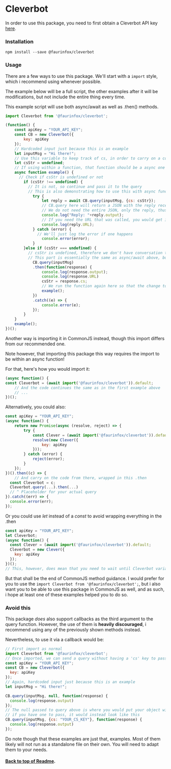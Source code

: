 # Cleverbot

In order to use this package, you need to first obtain a Cleverbot API key [here](https://cleverbot.com/api).

### Installation

```shell
npm install --save @faurinfox/cleverbot
```

### Usage

There are a few ways to use this package. We'll start with a `import` style, which i recommend using whenever possible.

The example below will be a full script, the other examples after it will be modifications, but not include the entire thing every time.

This example script will use both async/await as well as .then() methods.

```javascript
import Cleverbot from '@faurinfox/cleverbot';

(function() {
    const apiKey = "YOUR_API_KEY";
    const CB = new Cleverbot({
        key: apiKey
    });
    // Hardcoded input just because this is an example
    let inputMsg = "Hi there!";
    // Use this variable to keep track of cs, in order to carry on a conversation
    let csStr = undefined;
    // If using within a function, that function should be a async one
    async function example() {
      // Check if csStr is undefined or not
        if (csStr !== undefined) {
          // It is not, so continue and pass it to the query
          // This is also demonstrating how to use this with async function and await
            try {
                let reply = await CB.query(inputMsg, {cs: csStr});
                // CB.query here will return a JSON with the reply received from Cleverbot API, as well as an added 'URL' property should you need to know the URL that was called to receive that response
                // We do not need the entire JSON, only the reply, thus use .output
                console.log("Reply: "+reply.output);
                // If you need the URL that was called, you would get it as such:
                console.log(reply.URL);
            } catch (error) {
              // We'll just log the error if one happens
                console.error(error);
            }
        }else if (csStr === undefined) {
          // csStr is undefined, therefore we don't have conversation to continue
          // This part is essentially the same as async/await above, but using a then() instead. As such, i will not comment it specifically.
            CB.query(inputMsg)
            .then(function(response) {
                console.log(response.output);
                console.log(response.URL)
                csStr = response.cs;
                // We run the function again here so that the change to csStr is registered, and the first if statement can therefore run. Again, this is for demonstration purposes.
                example();
            })
            .catch((e) => {
                console.error(e);
            });
        }
    }
    example();
})();
```

Another way is importing it in CommonJS instead, though this import differs from our recommended one.

Note however, that importing this package this way requires the import to be within an async function!

For that, here's how you would import it:

```javascript
(async function() {
const Cleverbot = (await import('@faurinfox/cleverbot')).default;
    // And the code continues the same as in the first example above
    // ...
})();
```

Alternatively, you could also:

```javascript
const apiKey = "YOUR_API_KEY";
(async function() {
    return new Promise(async (resolve, reject) => {
        try {
            const Clever = (await import('@faurinfox/cleverbot')).default;
            resolve(new Clever({
                key: apiKey
            }));
        } catch (error) {
            reject(error);
        }
    });
})().then((c) => {
    // And carry on the code from there, wrapped in this .then
  const Cleverbot = c;
  Cleverbot.query(...).then(...)
  // ^ Placeholder for your actual query
}).catch((err) => {
  console.error(err);
});
```

Or you could use _let_ instead of a _const_ to avoid wrapping everything in the .then

```javascript
const apiKey = "YOUR_API_KEY";
let Cleverbot;
(async function() {
  const Clever = (await import('@faurinfox/cleverbot')).default;
  Cleverbot = new Clever({
    key: apiKey
  });
})();
// This, however, does mean that you need to wait until Cleverbot variable is assigned before using it
```

But that shall be the end of CommonJS method guidance. I would prefer for you to use the `import Cleverbot from '@faurinfox/cleverbot';`, but i also want you to be able to use this package in CommonJS as well, and as such, i hope at least one of these examples helped you to do so.

### Avoid this

This package _does_ also support callbacks as the third argument to the query function. However, the use of them is **heavily discouraged**, i recommend using any of the previously shown methods instead.

Nevertheless, to use it via a callback would be:

```javascript
// First import as normal
import Cleverbot from '@faurinfox/cleverbot';
// Once imported, we can send a query without having a 'cs' key to pass to it, using a callback
const apiKey = "YOUR_API_KEY";
const CB = new Cleverbot({
  key: apiKey
});
// Again, hardcoded input just because this is an example
let inputMsg = "Hi there!";

CB.query(inputMsg, null, function(response) {
  console.log(response.output)
});
// The null passed to query above is where you would put your object with the 'cs' key
// if you have one to pass, it would instead look like this
CB.query(inputMsg, {cs: "YOUR_CS_KEY"}, function(response) {
  console.log(response.output)
});
```

Do note though that these examples are just that, examples. Most of them likely will not run as a standalone file on their own. 
You will need to adapt them to your needs.

#### [Back to top of Readme](#readme).